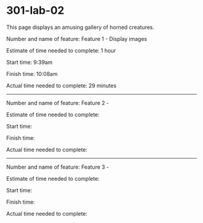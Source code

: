 # 301-lab-02

This page displays an amusing gallery of horned creatures. 

Number and name of feature: Feature 1 - Display images

Estimate of time needed to complete: 1 hour

Start time: 9:39am

Finish time: 10:08am

Actual time needed to complete: 29 minutes

-------

Number and name of feature: Feature 2 - 

Estimate of time needed to complete: 

Start time: 

Finish time: 

Actual time needed to complete:

-------

Number and name of feature: Feature 3 -

Estimate of time needed to complete: 

Start time: 

Finish time: 

Actual time needed to complete: